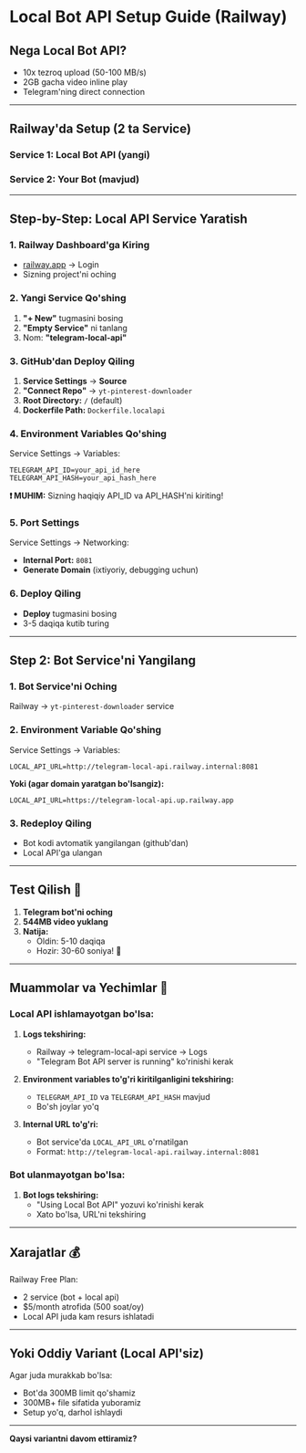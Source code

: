 # Local Bot API Setup Guide (Railway)

## Nega Local Bot API?
- 10x tezroq upload (50-100 MB/s)
- 2GB gacha video inline play
- Telegram'ning direct connection

---

## Railway'da Setup (2 ta Service)

### Service 1: Local Bot API (yangi)
### Service 2: Your Bot (mavjud)

---

## Step-by-Step: Local API Service Yaratish

### 1. Railway Dashboard'ga Kiring
- [railway.app](https://railway.app) → Login
- Sizning project'ni oching

### 2. Yangi Service Qo'shing
1. **"+ New"** tugmasini bosing
2. **"Empty Service"** ni tanlang
3. Nom: **"telegram-local-api"**

### 3. GitHub'dan Deploy Qiling
1. **Service Settings** → **Source**
2. **"Connect Repo"** → `yt-pinterest-downloader`
3. **Root Directory:** `/` (default)
4. **Dockerfile Path:** `Dockerfile.localapi`

### 4. Environment Variables Qo'shing
Service Settings → Variables:

```
TELEGRAM_API_ID=your_api_id_here
TELEGRAM_API_HASH=your_api_hash_here
```

**❗ MUHIM:** Sizning haqiqiy API_ID va API_HASH'ni kiriting!

### 5. Port Settings
Service Settings → Networking:
- **Internal Port:** `8081`
- **Generate Domain** (ixtiyoriy, debugging uchun)

### 6. Deploy Qiling
- **Deploy** tugmasini bosing
- 3-5 daqiqa kutib turing

---

## Step 2: Bot Service'ni Yangilang

### 1. Bot Service'ni Oching
Railway → `yt-pinterest-downloader` service

### 2. Environment Variable Qo'shing
Service Settings → Variables:

```
LOCAL_API_URL=http://telegram-local-api.railway.internal:8081
```

**Yoki (agar domain yaratgan bo'lsangiz):**
```
LOCAL_API_URL=https://telegram-local-api.up.railway.app
```

### 3. Redeploy Qiling
- Bot kodi avtomatik yangilangan (github'dan)
- Local API'ga ulangan

---

## Test Qilish 🧪

1. **Telegram bot'ni oching**
2. **544MB video yuklang**
3. **Natija:**
   - Oldin: 5-10 daqiqa
   - Hozir: 30-60 soniya! 🚀

---

## Muammolar va Yechimlar 🔧

### Local API ishlamayotgan bo'lsa:
1. **Logs tekshiring:**
   - Railway → telegram-local-api service → Logs
   - "Telegram Bot API server is running" ko'rinishi kerak

2. **Environment variables to'g'ri kiritilganligini tekshiring:**
   - `TELEGRAM_API_ID` va `TELEGRAM_API_HASH` mavjud
   - Bo'sh joylar yo'q

3. **Internal URL to'g'ri:**
   - Bot service'da `LOCAL_API_URL` o'rnatilgan
   - Format: `http://telegram-local-api.railway.internal:8081`

### Bot ulanmayotgan bo'lsa:
1. **Bot logs tekshiring:**
   - "Using Local Bot API" yozuvi ko'rinishi kerak
   - Xato bo'lsa, URL'ni tekshiring

---

## Xarajatlar 💰

Railway Free Plan:
- 2 service (bot + local api)
- $5/month atrofida (500 soat/oy)
- Local API juda kam resurs ishlatadi

---

## Yoki Oddiy Variant (Local API'siz)

Agar juda murakkab bo'lsa:
- Bot'da 300MB limit qo'shamiz
- 300MB+ file sifatida yuboramiz
- Setup yo'q, darhol ishlaydi

---

**Qaysi variantni davom ettiramiz?**
